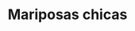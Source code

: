 ---
title: Mariposas chicas
date: 
draft: false

# descripcion
description : Mariposas chicas

materials: Plata 925

color: Turquesa, Azul, Naranja, Amarillo, Fucsia y Violeta

dimensions: 0,7cm

code: 01-15-0162

type: "Aros"

categories: []

# Images
# first image will be shown in the product page
images:
  # - image: "images/path_to_image"
  # La ubicacion de las imagenes es imagenes/Aros/Aros.Infantil/01-15-0162-mariposas-chicas
  - image: "./images/aros/infantil/01-15-0162-mariposas-chicas_a.JPG"
  - image: "./images/aros/infantil/01-15-0162-mariposas-chicas_b.JPG"
  - image: "./images/aros/infantil/01-15-0162-mariposas-chicas_c.JPG"
  - image: "./images/aros/infantil/01-15-0162-mariposas-chicas_d.JPG"
  - image: "./images/aros/infantil/01-15-0162-mariposas-chicas_e.JPG"
---